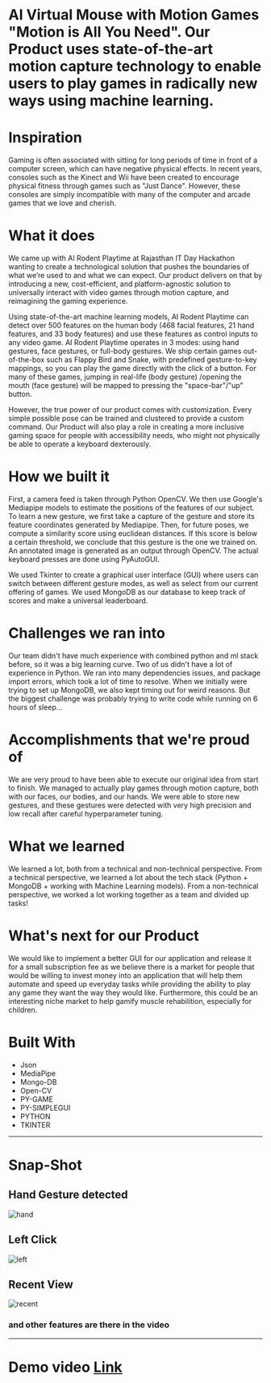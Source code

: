 # AI Virtual Mouse with Motion Games "Motion is All You Need". Our Product uses state-of-the-art motion capture technology to enable users to play games in radically new ways using machine learning.

# Inspiration
 Gaming is often associated with sitting for long periods of time in front of a computer screen,
which can have negative physical effects. In recent years, consoles such as the Kinect and Wii
have been created to encourage physical fitness through games such as "Just Dance". However,
these consoles are simply incompatible with many of the computer and arcade games that we
love and cherish.

# What it does

We came up with AI Rodent Playtime at Rajasthan IT Day Hackathon wanting to create a
technological solution that pushes the boundaries of what we’re used to and what we can expect.
Our product delivers on that by introducing a new, cost-efficient, and platform-agnostic solution
to universally interact with video games through motion capture, and reimagining the gaming
experience.

Using state-of-the-art machine learning models, AI Rodent Playtime can detect over 500 features
on the human body (468 facial features, 21 hand features, and 33 body features) and use these
features as control inputs to any video game.
AI Rodent Playtime operates in 3 modes: using hand gestures, face gestures, or full-body
gestures. We ship certain games out-of-the-box such as Flappy Bird and Snake, with predefined
gesture-to-key mappings, so you can play the game directly with the click of a button. For many
of these games, jumping in real-life (body gesture) /opening the mouth (face gesture) will be
mapped to pressing the "space-bar"/"up" button.

However, the true power of our product comes with customization. Every simple possible pose
can be trained and clustered to provide a custom command. Our Product will also play a role in
creating a more inclusive gaming space for people with accessibility needs, who might not
physically be able to operate a keyboard dexterously.


# How we built it
 First, a camera feed is taken through Python OpenCV. We then use Google's Mediapipe models
to estimate the positions of the features of our subject. To learn a new gesture, we first take a
capture of the gesture and store its feature coordinates generated by Mediapipe. Then, for future
poses, we compute a similarity score using euclidean distances. If this score is below a certain
threshold, we conclude that this gesture is the one we trained on. An annotated image is
generated as an output through OpenCV. The actual keyboard presses are done using
PyAutoGUI.

We used Tkinter to create a graphical user interface (GUI) where users can switch between
different gesture modes, as well as select from our current offering of games. We used
MongoDB as our database to keep track of scores and make a universal leaderboard.

# Challenges we ran into


Our team didn't have much experience with combined python and ml stack before, so it was a big learning
curve. Two of us didn't have a lot of experience in Python. We ran into many dependencies
issues, and package import errors, which took a lot of time to resolve. When we initially were
trying to set up MongoDB, we also kept timing out for weird reasons. But the biggest challenge
was probably trying to write code while running on 6 hours of sleep...
# Accomplishments that we're proud of
 We are very proud to have been able to execute our original idea from start to finish. We
managed to actually play games through motion capture, both with our faces, our bodies, and our
hands. We were able to store new gestures, and these gestures were detected with very high
precision and low recall after careful hyperparameter tuning.

# What we learned
 We learned a lot, both from a technical and non-technical perspective. From a technical
perspective, we learned a lot about the tech stack (Python + MongoDB + working with Machine
Learning models). From a non-technical perspective, we worked a lot working together as a team
and divided up tasks!

# What's next for our Product
We would like to implement a better GUI for our application and release it for a small
subscription fee as we believe there is a market for people that would be willing to invest money
into an application that will help them automate and speed up everyday tasks while providing the
ability to play any game they want the way they would like. Furthermore, this could be an
interesting niche market to help gamify muscle rehabilition, especially for children.

# Built With
- Json
- MediaPipe
- Mongo-DB
- Open-CV
- PY-GAME
- PY-SIMPLEGUI
- PYTHON
- TKINTER

---

# Snap-Shot

## Hand Gesture detected
![hand](./assets/git%20readme/Picture1.png)

## Left Click
![left](./assets/git%20readme/Picture2.png)

## Recent View
![recent](./assets/git%20readme/Picture3.png)

### and other features are there in the video

---
# Demo video [Link](https://www.youtube.com/watch?v=USimM6X-aCE)
